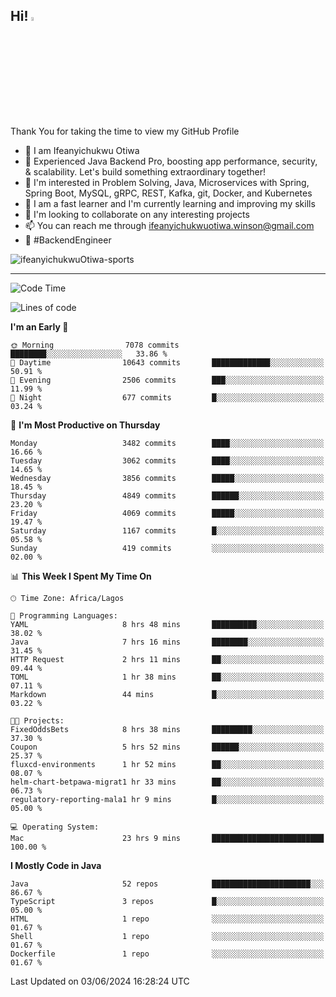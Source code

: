 <!-- BLOG-POST-LIST:START --><!-- BLOG-POST-LIST:END -->

## Hi! <img src="https://media.giphy.com/media/hvRJCLFzcasrR4ia7z/giphy.gif" width="4%"> 

Thank You for taking the time to view my GitHub Profile

- 👋 I am Ifeanyichukwu Otiwa
- 🚀 Experienced Java Backend Pro, boosting app performance, security, & scalability. Let's build something extraordinary together!
- 👀 I'm interested in Problem Solving, Java, Microservices with Spring, Spring Boot, MySQL, gRPC, REST, Kafka, git, Docker, and Kubernetes
- 🌱 I am a fast learner and I'm currently learning and improving my skills
- 💞️ I'm looking to collaborate on any interesting projects
- 📫 You can reach me through ifeanyichukwuotiwa.winson@gmail.com
- 🚀 #BackendEngineer

<p align="left" marginTop="10px"> <img src="https://komarev.com/ghpvc/?username=ifeanyichukwuOtiwa-sports&label=Profile%20views&color=0e75b6&style=for-the-badge" alt="ifeanyichukwuOtiwa-sports" /> </p>

***

<!--START_SECTION:waka-->
![Code Time](http://img.shields.io/badge/Code%20Time-2%2C589%20hrs%2038%20mins-blue)

![Lines of code](https://img.shields.io/badge/From%20Hello%20World%20I%27ve%20Written-5.5%20million%20lines%20of%20code-blue)

**I'm an Early 🐤** 

```text
🌞 Morning                7078 commits        ████████░░░░░░░░░░░░░░░░░   33.86 % 
🌆 Daytime                10643 commits       █████████████░░░░░░░░░░░░   50.91 % 
🌃 Evening                2506 commits        ███░░░░░░░░░░░░░░░░░░░░░░   11.99 % 
🌙 Night                  677 commits         █░░░░░░░░░░░░░░░░░░░░░░░░   03.24 % 
```
📅 **I'm Most Productive on Thursday** 

```text
Monday                   3482 commits        ████░░░░░░░░░░░░░░░░░░░░░   16.66 % 
Tuesday                  3062 commits        ████░░░░░░░░░░░░░░░░░░░░░   14.65 % 
Wednesday                3856 commits        █████░░░░░░░░░░░░░░░░░░░░   18.45 % 
Thursday                 4849 commits        ██████░░░░░░░░░░░░░░░░░░░   23.20 % 
Friday                   4069 commits        █████░░░░░░░░░░░░░░░░░░░░   19.47 % 
Saturday                 1167 commits        █░░░░░░░░░░░░░░░░░░░░░░░░   05.58 % 
Sunday                   419 commits         ░░░░░░░░░░░░░░░░░░░░░░░░░   02.00 % 
```


📊 **This Week I Spent My Time On** 

```text
🕑︎ Time Zone: Africa/Lagos

💬 Programming Languages: 
YAML                     8 hrs 48 mins       ██████████░░░░░░░░░░░░░░░   38.02 % 
Java                     7 hrs 16 mins       ████████░░░░░░░░░░░░░░░░░   31.45 % 
HTTP Request             2 hrs 11 mins       ██░░░░░░░░░░░░░░░░░░░░░░░   09.44 % 
TOML                     1 hr 38 mins        ██░░░░░░░░░░░░░░░░░░░░░░░   07.11 % 
Markdown                 44 mins             █░░░░░░░░░░░░░░░░░░░░░░░░   03.22 % 

🐱‍💻 Projects: 
FixedOddsBets            8 hrs 38 mins       █████████░░░░░░░░░░░░░░░░   37.30 % 
Coupon                   5 hrs 52 mins       ██████░░░░░░░░░░░░░░░░░░░   25.37 % 
fluxcd-environments      1 hr 52 mins        ██░░░░░░░░░░░░░░░░░░░░░░░   08.07 % 
helm-chart-betpawa-migrat1 hr 33 mins        ██░░░░░░░░░░░░░░░░░░░░░░░   06.73 % 
regulatory-reporting-mala1 hr 9 mins         █░░░░░░░░░░░░░░░░░░░░░░░░   05.00 % 

💻 Operating System: 
Mac                      23 hrs 9 mins       █████████████████████████   100.00 % 
```

**I Mostly Code in Java** 

```text
Java                     52 repos            ██████████████████████░░░   86.67 % 
TypeScript               3 repos             █░░░░░░░░░░░░░░░░░░░░░░░░   05.00 % 
HTML                     1 repo              ░░░░░░░░░░░░░░░░░░░░░░░░░   01.67 % 
Shell                    1 repo              ░░░░░░░░░░░░░░░░░░░░░░░░░   01.67 % 
Dockerfile               1 repo              ░░░░░░░░░░░░░░░░░░░░░░░░░   01.67 % 
```




 Last Updated on 03/06/2024 16:28:24 UTC
<!--END_SECTION:waka-->

<!--
<p align="center">
![trophy](https://github-profile-trophy.vercel.app/?username=ifeanyichukwuOtiwa-sports&theme=onedark) (https://github.com/ryo-ma/github-profile-trophy)
</p>
-->

<!---
ifeanyi-otiwa/ifeanyi-otiwa is a ✨ special ✨ repository because its `README.md` (this file) appears on your GitHub profile.
You can click the Preview link to take a look at your changes.
--->
